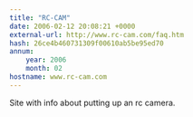 ```yaml
---
title: "RC-CAM"
date: 2006-02-12 20:08:21 +0000
external-url: http://www.rc-cam.com/faq.htm
hash: 26ce4b460731309f00610ab5be95ed70
annum:
    year: 2006
    month: 02
hostname: www.rc-cam.com
---
```


Site with info about putting up an rc camera.

